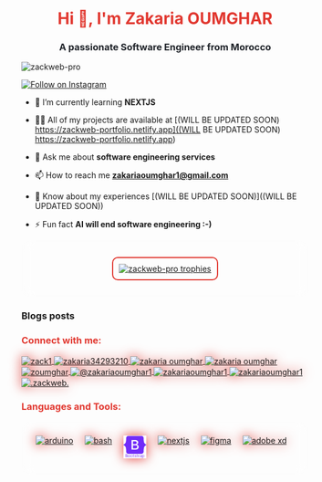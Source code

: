 <h1 align="center" style="color: #E1372F; animation: glow 1.5s infinite;">Hi 👋, I'm Zakaria OUMGHAR</h1>
<h3 align="center" style="color: #1E2228;">A passionate Software Engineer from Morocco</h3>

<p align="left" style="animation: fadeIn 2s ease-in-out;">
  <img src="https://komarev.com/ghpvc/?username=zackweb-pro&label=Profile%20views&color=ff69b4&style=flat" alt="zackweb-pro" />
</p>

<p align="left" style="animation: fadeIn 2s ease-in-out;">
  <a href="https://instagram.com/zoumghar" target="blank">
    <img src="https://img.shields.io/badge/Follow-Instagram-ff69b4?style=for-the-badge&logo=instagram" alt="Follow on Instagram" />
  </a> 
</p>

- 🌱 I’m currently learning **NEXTJS**

- 👨‍💻 All of my projects are available at [(WILL BE UPDATED SOON) https://zackweb-portfolio.netlify.app]((WILL BE UPDATED SOON) https://zackweb-portfolio.netlify.app)

- 💬 Ask me about **software engineering services**

- 📫 How to reach me **zakariaoumghar1@gmail.com**

- 📄 Know about my experiences [(WILL BE UPDATED SOON)]((WILL BE UPDATED SOON))

- ⚡ Fun fact **AI will end software engineering :-)**

<!-- TROPHIES SECTION -->
<div style="background: rgba(255, 255, 255, 0.1); border-radius: 15px; padding: 15px; backdrop-filter: blur(10px);">
  <p align="center" style="animation: neon-glow 2s infinite;">
    <a href="https://github.com/ryo-ma/github-profile-trophy">
      <img src="https://github-profile-trophy.vercel.app/?username=zackweb-pro&theme=onestar&no-bg=true&row=2&column=3&margin-w=15&margin-h=15" alt="zackweb-pro trophies" style="border-radius: 10px; border: 2px solid #E1372F; padding: 10px;" />
    </a>
  </p>
</div>

### Blogs posts
<!-- BLOG-POST-LIST:START -->
<!-- BLOG-POST-LIST:END -->

<h3 align="left" style="color: #E1372F; animation: glow 1.5s infinite;">Connect with me:</h3>
<p align="left" style="animation: fadeIn 2s ease-in-out;">
  <a href="https://codepen.io/zack1" target="blank">
    <img align="center" src="https://raw.githubusercontent.com/rahuldkjain/github-profile-readme-generator/master/src/images/icons/Social/codepen.svg" alt="zack1" height="30" width="40" style="filter: drop-shadow(0 0 10px #E1372F);" />
  </a>
  <a href="https://twitter.com/zakaria34293210" target="blank">
    <img align="center" src="https://raw.githubusercontent.com/rahuldkjain/github-profile-readme-generator/master/src/images/icons/Social/twitter.svg" alt="zakaria34293210" height="30" width="40" style="filter: drop-shadow(0 0 10px #E1372F);" />
  </a>
  <a href="https://linkedin.com/in/zakaria oumghar" target="blank">
    <img align="center" src="https://raw.githubusercontent.com/rahuldkjain/github-profile-readme-generator/master/src/images/icons/Social/linked-in-alt.svg" alt="zakaria oumghar" height="30" width="40" style="filter: drop-shadow(0 0 10px #E1372F);" />
  </a>
  <a href="https://fb.com/zakaria oumghar" target="blank">
    <img align="center" src="https://raw.githubusercontent.com/rahuldkjain/github-profile-readme-generator/master/src/images/icons/Social/facebook.svg" alt="zakaria oumghar" height="30" width="40" style="filter: drop-shadow(0 0 10px #E1372F);" />
  </a>
  <a href="https://instagram.com/zoumghar" target="blank">
    <img align="center" src="https://raw.githubusercontent.com/rahuldkjain/github-profile-readme-generator/master/src/images/icons/Social/instagram.svg" alt="zoumghar" height="30" width="40" style="filter: drop-shadow(0 0 10px #E1372F);" />
  </a>
  <a href="https://medium.com/@zakariaoumghar1" target="blank">
    <img align="center" src="https://raw.githubusercontent.com/rahuldkjain/github-profile-readme-generator/master/src/images/icons/Social/medium.svg" alt="@zakariaoumghar1" height="30" width="40" style="filter: drop-shadow(0 0 10px #E1372F);" />
  </a>
  <a href="https://www.hackerrank.com/zakariaoumghar1" target="blank">
    <img align="center" src="https://raw.githubusercontent.com/rahuldkjain/github-profile-readme-generator/master/src/images/icons/Social/hackerrank.svg" alt="zakariaoumghar1" height="30" width="40" style="filter: drop-shadow(0 0 10px #E1372F);" />
  </a>
  <a href="https://www.leetcode.com/zakariaoumghar1" target="blank">
    <img align="center" src="https://raw.githubusercontent.com/rahuldkjain/github-profile-readme-generator/master/src/images/icons/Social/leet-code.svg" alt="zakariaoumghar1" height="30" width="40" style="filter: drop-shadow(0 0 10px #E1372F);" />
  </a>
  <a href="https://discord.gg/.zackweb." target="blank">
    <img align="center" src="https://raw.githubusercontent.com/rahuldkjain/github-profile-readme-generator/master/src/images/icons/Social/discord.svg" alt=".zackweb." height="30" width="40" style="filter: drop-shadow(0 0 10px #E1372F);" />
  </a>
</p>

<h3 align="left" style="color: #E1372F; animation: glow 1.5s infinite;">Languages and Tools:</h3>
<div style="display: flex; flex-wrap: wrap; background: rgba(255, 255, 255, 0.1); border-radius: 15px; padding: 15px; backdrop-filter: blur(10px);">
  <a href="https://www.arduino.cc/" target="_blank" rel="noreferrer"> 
    <img src="https://cdn.worldvectorlogo.com/logos/arduino-1.svg" alt="arduino" width="40" height="40" style="margin: 10px; filter: drop-shadow(0 0 10px #E1372F);"/> 
  </a> 
  <a href="https://www.gnu.org/software/bash/" target="_blank" rel="noreferrer"> 
    <img src="https://www.vectorlogo.zone/logos/gnu_bash/gnu_bash-icon.svg" alt="bash" width="40" height="40" style="margin: 10px; filter: drop-shadow(0 0 10px #E1372F);"/> 
  </a> 
  <a href="https://getbootstrap.com" target="_blank" rel="noreferrer"> 
    <img src="https://raw.githubusercontent.com/devicons/devicon/master/icons/bootstrap/bootstrap-plain-wordmark.svg" alt="bootstrap" width="40" height="40" style="margin: 10px; filter: drop-shadow(0 0 10px #E1372F);"/> 
  </a>
  <a href="https://nextjs.org/" target="_blank" rel="noreferrer"> 
    <img src="https://cdn.worldvectorlogo.com/logos/nextjs-2.svg" alt="nextjs" width="40" height="40" style="margin: 10px; filter: drop-shadow(0 0 10px #E1372F);"/> 
  </a>
  <a href="https://www.figma.com/" target="_blank" rel="noreferrer"> 
    <img src="https://cdn.worldvectorlogo.com/logos/figma-1.svg" alt="figma" width="40" height="40" style="margin: 10px; filter: drop-shadow(0 0 10px #E1372F);"/> 
  </a>
  <a href="https://www.adobe.com/products/xd.html" target="_blank" rel="noreferrer"> 
    <img src="https://cdn.worldvectorlogo.com/logos/adobe-xd.svg" alt="adobe xd" width="40" height="40" style="margin: 10px; filter: drop-shadow(0 0 10px #E1372F);"/> 
  </a>
</div>

<!-- Add more tools as needed -->
